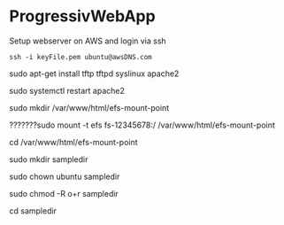 # ProgressivWebApp


Setup webserver on AWS and login via ssh
```
ssh -i keyFile.pem ubuntu@awsDNS.com
```
sudo apt-get install tftp tftpd syslinux apache2

sudo systemctl restart apache2

sudo mkdir /var/www/html/efs-mount-point

???????sudo mount -t efs fs-12345678:/ /var/www/html/efs-mount-point

cd /var/www/html/efs-mount-point 

sudo mkdir sampledir

sudo chown ubuntu sampledir

sudo chmod -R o+r sampledir

cd sampledir
